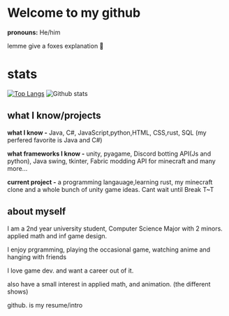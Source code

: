 # Welcome to my github

<b>pronouns:</b> He/him

lemme give a foxes explanation 🦊

# stats

[![Top Langs](https://github-readme-stats.vercel.app/api/top-langs/?username=TheoW03&theme=cobalt&layout=compact)](https://github.com/anuraghazra/github-readme-stats)
![Github stats](https://github-readme-stats.vercel.app/api?username=TheoW03&theme=cobalt&show_icons=true&count_private=true)


<h2> what I know/projects </h2>

<b>what I know -</b> Java, C#, JavaScript,python,HTML, CSS,rust, SQL (my perfered favorite is Java and C#) 

<b>what frameworks I know -</b> unity, pyagame, Discord botting API(Js and python), Java swing, tkinter, Fabric modding API for minecraft and many more...

<b>current project -</b> a programming langauage,learning rust, my minecraft clone and a whole bunch of unity game ideas. Cant wait until Break T~T

<h2> about myself </h2>

I am a 2nd year university student, Computer Science Major with 2 minors. applied math and inf game design. 

I enjoy prgramming, playing the occasional game, watching anime and hanging with friends

I love game dev. and want a career out of it.

also have a small interest in applied math, and animation. (the different shows) 

github. is my resume/intro 
